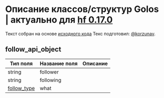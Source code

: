 # Описание классов/структур Golos | актуально для [hf 0.17.0](https://github.com/GolosChain/golos/releases/tag/v0.17.0)
Текст собран на основе [исходного кода](https://github.com/GolosChain/golos/tree/master/plugins/follow/include/golos/plugins/follow/follow_api_object.hpp)
Текс подготовил: [@korzunav](https://golos.io/@korzunav).
## follow_api_object


|Тип поля|Название поля|Описание|
|--------|-------------|--------|
|string|follower||
|string|following||
|[follow_type](follow_type.md)|what||

